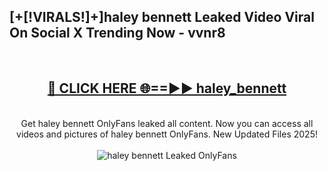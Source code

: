 <h2>[+[!VIRALS!]+]haley bennett Leaked Video Viral On Social X Trending Now - vvnr8</h2>
<br>
<div align="center">
<h2><a href="https://libra.edu.pl?haley_bennett" rel="nofollow">🔴 CLICK HERE 🌐==►► haley_bennett</a></h2>
<br>
Get haley bennett OnlyFans leaked all content. Now you can access all videos and pictures of haley bennett OnlyFans. New Updated Files 2025!
<br>
<br>
<a href="https://libra.edu.pl?haley_bennett" rel="nofollow" data-target="animated-image.originalLink"><img src="https://i.ibb.co.com/WyWwxjT/player-gif2.gif" alt="haley bennett Leaked OnlyFans" style="max-width: 100%; display: inline-block;" data-target="animated-image.originalImage"></a>
</div>
<br>